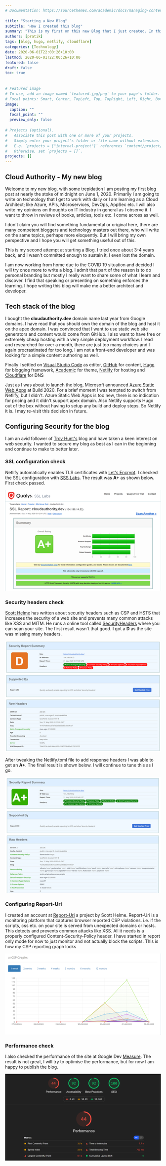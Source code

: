 ```yaml
---
# Documentation: https://sourcethemes.com/academic/docs/managing-content/

title: "Starting a New Blog"
subtitle: "How I created this blog"
summary: "This is my first on this new Blog that I just created. In this post I say a few words on why I started to blog. I also describe how I used Hugo, Netlify and Cloudflare to build and host this blog site. Finally a few tips to configure the security settings for the site."
authors: [pratik]
tags: [blog, hugo, netlify, cloudflare]
categories: [Technology]
date: 2020-06-01T22:00:26+10:00
lastmod: 2020-06-01T22:00:26+10:00
featured: false
draft: false
toc: true


# Featured image
# To use, add an image named `featured.jpg/png` to your page's folder.
# Focal points: Smart, Center, TopLeft, Top, TopRight, Left, Right, BottomLeft, Bottom, BottomRight.
image:
  caption: ""
  focal_point: ""
  preview_only: false

# Projects (optional).
#   Associate this post with one or more of your projects.
#   Simply enter your project's folder or file name without extension.
#   E.g. `projects = ["internal-project"]` references `content/project/deep-learning/index.md`.
#   Otherwise, set `projects = []`.
projects: []
---
```

## Cloud Authority - My new blog

Welcome to my new blog, with some trepidation I am posting my first blog post at nearly the stoke of midnight on June 1, 2020.
Primarily I am going to write on technology that I get to work with daily or I am learning as a Cloud Architect; like Azure, APIs, Microservices, DevOps, AppSec etc.
I will also write my opinions on thoughts on IT industry in general as I observe it.
I want to throw in reviews of books, articles, tools etc. I come across as well.

I don't claim you will find something fundamental or original here, there are many competent bloggers and technology masters out there, who will write on the same topics, perhaps more eloquently.
But I will bring my own perspective and I hope you will get something useful out of this.

This is my second attempt at starting a Blog. I tried once about 3-4 years back, and I wasn't committed enough to sustain it, I even lost the domain.

I am now working from home due to the COVID 19 situation and decided I will try once more to write a blog.
I admit that part of the reason is to do personal branding but mostly I really want to share some of what I learn and discover.
I find that speaking or presenting on something enforces the learning. I hope writing this blog will make me a better architect and developer.

<!-- {{% toc %}} -->

## Tech stack of the blog

I bought the **cloudauthority.dev** domain name last year from Google domains.
I have read that you should own the domain of the blog and host it on the apex domain.
I was convinced that I want to use static web site generators and content would come from GitHub.
I also want to have free or extremely cheap hosting with a very simple deployment workflow.
I read and researched for over a month, there are just too many choices and I again procrastinated for too long.
I am not a front-end developer and was looking for a simple content authoring as well.

Finally I settled on [Visual Studio Code](https://code.visualstudio.com) as editor, [GitHub](https://github.com) for content, [Hugo](https://gohugo.io) for blogging framework, [Academic](https://sourcethemes.com/academic/) for theme, [Netlify](https://www.netlify.com) for hosting and [Cloudflare](https://www.cloudflare.com/dns/) for DNS

Just as I was about to launch the blog, Microsoft announced [Azure Static Web Apps](https://docs.microsoft.com/en-us/azure/static-web-apps/overview) at Build 2020.
For a brief moment I was tempted to switch from Netlify, but I didn't.
Azure Static Web Apps is too new, there is no indication for pricing and it didn't support apex domain.
Also Netlify supports Hugo out of the box without having to setup any build and deploy steps.
So Netlify it is. I may re-visit this decision in future.

## Configuring Security for the blog

I am an avid follower of [Troy Hunt's](https://www.troyhunt.com) blog and have taken a keen interest on web security. I wanted to secure my blog as best as I can in the beginning and continue to make to better later.

### SSL configuration check

Netlify automatically enables TLS certificates with [Let's Encrypt](https://letsencrypt.org).
I checked the SSL configuration with [SSS Labs](https://www.ssllabs.com/ssltest/).
The result was **A+** as shown below.
First check passed.

![SSL Labs Test Result](img/ssllabs-check.png)

### Security headers check

[Scott Helme](https://scotthelme.co.uk/) has written about security headers such as CSP and HSTS that increases the security of a web site and prevents many common attacks like XSS and MITM.
He runs a online tool called [SecurityHeaders](https://securityheaders.com) where you can scan your site.
The first result wasn't that good. I got a **D** as the site was missing many headers.

![Security Headers Initial Test Result](img/securityheaders-initial-check.png)

After tweaking the Netlify.toml file to add response headers I was able to get an **A+**.
The final result is shown below.
I will continue to tune this as I go.

![Security Headers Final Test Result](img/securityheaders-final-check.png)

### Configuring Report-Uri

I created an account at [Report-Uri](https://report-uri.com) a project by Scott Helme. Report-Uri is a monitoring platform that captures browser reported CSP violations. i.e. if the scripts, css etc. on your site is served from unexpected domains or hosts. This detects and prevents common attacks like XSS. All it needs is a properly configured Content-Security-Policy header. I have started in report only mode for now to just monitor and not actually block the scripts. This is how my CSP reporting graph looks.

![CSP Reporting Graph](img/csp-reporting-graph.png)

### Performance check

I also checked the performance of the site at Google Dev [Measure](https://web.dev/measure/).
The result is not great, I will try to optimise the performance, but for now I am happy to publish the blog.

![Performance Test Result](img/performance-check.png)